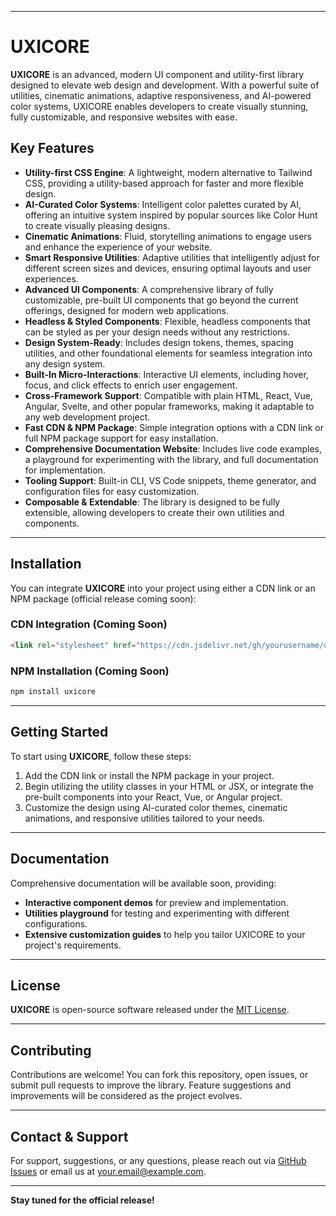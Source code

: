 
---

# UXICORE

**UXICORE** is an advanced, modern UI component and utility-first library designed to elevate web design and development. With a powerful suite of utilities, cinematic animations, adaptive responsiveness, and AI-powered color systems, UXICORE enables developers to create visually stunning, fully customizable, and responsive websites with ease.

## Key Features

* **Utility-first CSS Engine**: A lightweight, modern alternative to Tailwind CSS, providing a utility-based approach for faster and more flexible design.
* **AI-Curated Color Systems**: Intelligent color palettes curated by AI, offering an intuitive system inspired by popular sources like Color Hunt to create visually pleasing designs.
* **Cinematic Animations**: Fluid, storytelling animations to engage users and enhance the experience of your website.
* **Smart Responsive Utilities**: Adaptive utilities that intelligently adjust for different screen sizes and devices, ensuring optimal layouts and user experiences.
* **Advanced UI Components**: A comprehensive library of fully customizable, pre-built UI components that go beyond the current offerings, designed for modern web applications.
* **Headless & Styled Components**: Flexible, headless components that can be styled as per your design needs without any restrictions.
* **Design System-Ready**: Includes design tokens, themes, spacing utilities, and other foundational elements for seamless integration into any design system.
* **Built-In Micro-Interactions**: Interactive UI elements, including hover, focus, and click effects to enrich user engagement.
* **Cross-Framework Support**: Compatible with plain HTML, React, Vue, Angular, Svelte, and other popular frameworks, making it adaptable to any web development project.
* **Fast CDN & NPM Package**: Simple integration options with a CDN link or full NPM package support for easy installation.
* **Comprehensive Documentation Website**: Includes live code examples, a playground for experimenting with the library, and full documentation for implementation.
* **Tooling Support**: Built-in CLI, VS Code snippets, theme generator, and configuration files for easy customization.
* **Composable & Extendable**: The library is designed to be fully extensible, allowing developers to create their own utilities and components.

---

## Installation

You can integrate **UXICORE** into your project using either a CDN link or an NPM package (official release coming soon):

### CDN Integration (Coming Soon)

```html
<link rel="stylesheet" href="https://cdn.jsdelivr.net/gh/yourusername/uxicore@latest/dist/uxicore.css">
```

### NPM Installation (Coming Soon)

```bash
npm install uxicore
```

---

## Getting Started

To start using **UXICORE**, follow these steps:

1. Add the CDN link or install the NPM package in your project.
2. Begin utilizing the utility classes in your HTML or JSX, or integrate the pre-built components into your React, Vue, or Angular project.
3. Customize the design using AI-curated color themes, cinematic animations, and responsive utilities tailored to your needs.

---

## Documentation

Comprehensive documentation will be available soon, providing:

* **Interactive component demos** for preview and implementation.
* **Utilities playground** for testing and experimenting with different configurations.
* **Extensive customization guides** to help you tailor UXICORE to your project's requirements.

---

## License

**UXICORE** is open-source software released under the [MIT License](LICENSE).

---

## Contributing

Contributions are welcome! You can fork this repository, open issues, or submit pull requests to improve the library. Feature suggestions and improvements will be considered as the project evolves.

---

## Contact & Support

For support, suggestions, or any questions, please reach out via [GitHub Issues](https://github.com/yourusername/uxicore/issues) or email us at [your.email@example.com](mailto:your.email@example.com).

---

**Stay tuned for the official release!**

